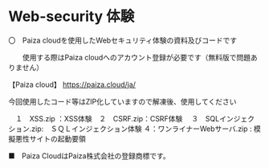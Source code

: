 # Web-security 体験
〇　Paiza cloudを使用したWebセキュリティ体験の資料及びコードです

　　使用する際はPaiza cloudへのアカウント登録が必要です（無料版で問題ありません）

【Paiza cloud】
https://paiza.cloud/ja/


今回使用したコード等はZIP化していますので解凍後、使用してください


　１　XSS.zip ：XSS体験　２　CSRF.zip：CSRF体験　
  ３　SQLインジェクション.zip:　ＳＱＬインジェクション体験  ４：ワンライナーWebサーバ.zip : 模擬悪性サイトの起動要領
  
  
■　Paiza CloudはPaiza株式会社の登録商標です。
